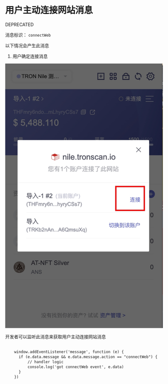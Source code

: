 # 用户主动连接网站消息

<span class="deprecated">DEPRECATED</span>

消息标识： `connectWeb`

以下情况会产生此消息

  1. 用户确定连接消息

![image](../../../images/zh_cha-jian-qian-bao_bei-dong-jie-shou-tronlink-cha-jian-de-xiao-xi_ji-jiang-fei-qi-de-xiao-xi_yong-hu-zhu-dong-lian-jie-wang-zhan-xiao-xi_img_0.jpg)

开发者可以监听此消息来获取用户主动连接网站消息

```shell

    window.addEventListener('message', function (e) {
      if (e.data.message && e.data.message.action == "connectWeb") {
          // handler logic
          console.log('got connectWeb event', e.data)
      }
    })
```

